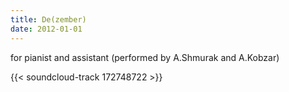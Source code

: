 ```yaml
---
title: De(zember)
date: 2012-01-01
---
```

for pianist and assistant (performed by A.Shmurak and A.Kobzar)

{{< soundcloud-track 172748722 >}}